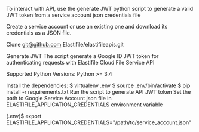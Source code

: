To interact with API, use the generate JWT python script to generate a valid JWT token from a service account json credentials file

Create a service account or use an existing one and download its credentials as a JSON file.

Clone git@github.com:Elastifile/elastifileapis.git


Generate JWT
The script generate a Google ID JWT token for authenticating requests with Elastifile Cloud File Service API

Supported Python Versions:
Python >= 3.4

Install the dependencies:
$ virtualenv .env
$ source .env/bin/activate
$ pip install -r requirements.txt
Run the script to generate API JWT token
Set the path to Google Service Account json file in ELASTIFILE_APPLICATION_CREDENTIALS environment variable

(.env)$ export ELASTIFILE_APPLICATION_CREDENTIALS="/path/to/service_account.json"



